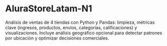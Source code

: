 # AluraStoreLatam-N1
Análisis de ventas de 4 tiendas con Python y Pandas: limpieza, métricas clave (ingresos, productos, envíos, categorías, calificaciones) y visualizaciones. Incluye análisis geográfico opcional para detectar patrones por ubicación y optimizar decisiones comerciales.
